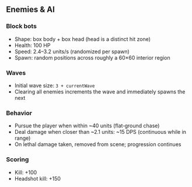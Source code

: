 ## Enemies & AI

### Block bots
- Shape: box body + box head (head is a distinct hit zone)
- Health: 100 HP
- Speed: 2.4–3.2 units/s (randomized per spawn)
- Spawn: random positions across roughly a 60×60 interior region

### Waves
- Initial wave size: `3 + currentWave`
- Clearing all enemies increments the wave and immediately spawns the next

### Behavior
- Pursue the player when within ~40 units (flat‑ground chase)
- Deal damage when closer than ~2.1 units: ~15 DPS (continuous while in range)
- On lethal damage taken, removed from scene; progression continues

### Scoring
- Kill: +100
- Headshot kill: +150


